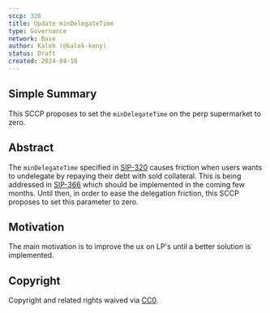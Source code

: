 ```yaml
---
sccp: 326
title: Update minDelegateTime
type: Governance
network: Base
author: Kaleb (@kalek-keny)
status: Draft
created: 2024-04-16
---
```


<!--You can leave these HTML comments in your merged SCCP and delete the visible duplicate text guides, they will not appear and may be helpful to refer to if you edit it again. This is the suggested template for new SCCPs. Note that an SCCP number will be assigned by an editor. When opening a pull request to submit your SCCP, please use an abbreviated title in the filename, `sccp-draft_title_abbrev.md`. The title should be 44 characters or less.-->

## Simple Summary

<!--"If you can't explain it simply, you don't understand it well enough." Provide a simplified and layman-accessible explanation of the SCCP.-->

This SCCP proposes to set the `minDelegateTime` on the perp supermarket to zero.

## Abstract

<!--A short (~200 word) description of the variable change proposed.-->

The `minDelegateTime` specified in [SIP-320](https://sips.synthetix.io/sips/sip-320/) causes friction when users wants to undelegate by repaying their debt with sold collateral. This is being addressed in [SIP-366](https://sips.synthetix.io/sips/sip-366/) which should be implemented in the coming few months. Until then, in order to ease the delegation friction, this SCCP proposes to set this parameter to zero. 

## Motivation

<!--The motivation is critical for SCCPs that want to update variables within Synthetix. It should clearly explain why the existing variable is not incentive aligned. SCCP submissions without sufficient motivation may be rejected outright.-->

The main motivation is to improve the ux on LP's until a better solution is implemented.

## Copyright

Copyright and related rights waived via [CC0](https://creativecommons.org/publicdomain/zero/1.0/).
